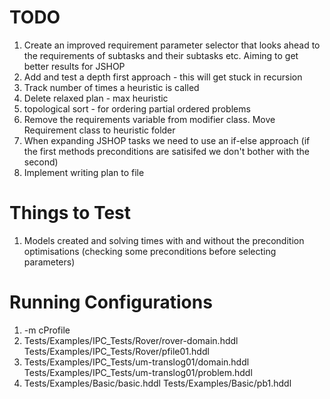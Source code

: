 # TODO
1. Create an improved requirement parameter selector that looks ahead to the requirements of subtasks and their subtasks etc. Aiming to get better results for JSHOP
2. Add and test a depth first approach - this will get stuck in recursion
3. Track number of times a heuristic is called
4. Delete relaxed plan - max heuristic
5. topological sort - for ordering partial ordered problems
6. Remove the requirements variable from modifier class. Move Requirement class to heuristic folder
7. When expanding JSHOP tasks we need to use an if-else approach (if the first methods preconditions are satisifed we don't bother with the second)
8. Implement writing plan to file

# Things to Test
1. Models created and solving times with and without the precondition optimisations (checking some preconditions before selecting parameters)

# Running Configurations
1. -m cProfile
2. Tests/Examples/IPC_Tests/Rover/rover-domain.hddl Tests/Examples/IPC_Tests/Rover/pfile01.hddl
3. Tests/Examples/IPC_Tests/um-translog01/domain.hddl Tests/Examples/IPC_Tests/um-translog01/problem.hddl
4. Tests/Examples/Basic/basic.hddl Tests/Examples/Basic/pb1.hddl